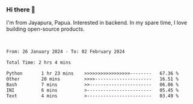 ### Hi there 👋

I'm from Jayapura, Papua. Interested in backend. In my spare time, I love building open-source products.

<br>

 
 <!--START_SECTION:waka-->

```txt
From: 26 January 2024 - To: 02 February 2024

Total Time: 2 hrs 4 mins

Python       1 hr 23 mins    >>>>>>>>>>>>>>>>>--------   67.36 %
Other        20 mins         >>>>---------------------   16.51 %
Bash         7 mins          >>-----------------------   06.06 %
INI          6 mins          >------------------------   05.45 %
Text         4 mins          >------------------------   03.49 %
```

<!--END_SECTION:waka-->
